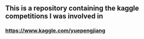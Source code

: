 ## This is a repository containing the kaggle competitions I was involved in

### https://www.kaggle.com/yuepengjiang
